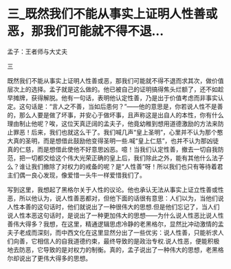 # 三_既然我们不能从事实上证明人性善或恶，那我们可能就不得不退...

孟子：王者师与大丈夫

三

既然我们不能从事实上证明人性善或恶，那我们可能就不得不退而求其次，做价值层次上的选择。孟子就是这么做的。他已被自己的证明搞得焦头烂额了，还不如趁早摊牌，获得解脱。他有一句话，表明他认定性善，乃是出于价值考虑而非事实认定。这句话是：“言人之不善，当如后患何？”——他的意思是，你若说人性不是善的，那么人要是做了坏事，并安心于做坏事，且声称这是出自人的本性，你有什么理由制止他呢？唉，这位天真迂阔的孟夫子，他竟幼稚到想用道德激励的方法来防止罪恶！后来，我们也就这么干了。我们喊几声“皇上圣明”，心里并不认为那个憨大真的圣明，而是想借此鼓励他变得圣明一些.喊“皇上仁慈”，也并不认为那凶徒真的仁慈，而是想借此使他不好意思凶恶。噫！当我们认定性善，撤去一切自我防范，把一切都交给这个伟大光荣正确的皇上后，我们除此之外，能有其他什么法子么？谁让我们撤除了对权力的戒备的呢？是“人性善”呀！所以我们也只有等待着君主们偶一良心发现，像爱惜一头牛一样爱惜我们了。

写到这里，我想起了黑格尔关于人性的议论。他也承认无法从事实上证立性善或性恶，所以他认为，说人性善恶都对，但他下面的话很有意思：人们以为，当他们说人性本善的这句话时，他们就说出了一种很伟大的思想.但是他们忘记了，当人们说人性本恶这句话时，是说出了一种更加伟大的思想——为什么说人性恶比说人性善伟大得多？我想，在这里，精通逻辑思虑冷静的老黑格尔，显然比冲动激情的孟夫子老成而深刻，而中西文化在这里显然分出了一些优劣：说人性善，只能祈求人们向善，它相信人的自我道德约束，最终导致的是政治专权.说人性恶，便能积极地去防恶，它导致的是对权力的制衡。真的，孟子说出了一种伟大的思想，老黑格尔却说出了更伟大得多的思想。